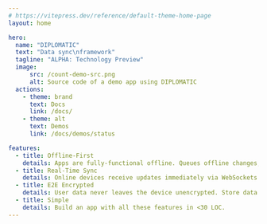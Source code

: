 ```yaml
---
# https://vitepress.dev/reference/default-theme-home-page
layout: home

hero:
  name: "DIPLOMATIC"
  text: "Data sync\nframework"
  tagline: "ALPHA: Technology Preview"
  image:
      src: /count-demo-src.png
      alt: Source code of a demo app using DIPLOMATIC
  actions:
    - theme: brand
      text: Docs
      link: /docs/
    - theme: alt
      text: Demos
      link: /docs/demos/status

features:
  - title: Offline-First
    details: Apps are fully-functional offline. Queues offline changes, then syncs when back online.
  - title: Real-Time Sync
    details: Online devices receive updates immediately via WebSockets.
  - title: E2E Encrypted
    details: User data never leaves the device unencrypted. Store data on untrusted hosts with confidence.
  - title: Simple
    details: Build an app with all these features in <30 LOC.
---
```

